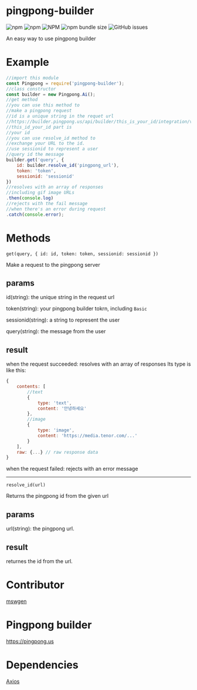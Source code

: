 # pingpong-builder
![npm](https://img.shields.io/npm/v/pingpong-builder)
![npm](https://img.shields.io/npm/dt/pingpong-builder)
![NPM](https://img.shields.io/npm/l/pingpong-builder)
![npm bundle size](https://img.shields.io/bundlephobia/min/pingpong-builder)
![GitHub issues](https://img.shields.io/github/issues/mswgen/pingpong)

An easy way to use pingpong builder
# Example
```js
//import this module
const Pingpong = require('pingpong-builder');
//class constructor
const builder = new Pingpong.Ai();
//get method
//you can use this method to
//make a pingpong request
//id is a unique string in the requet url
//https://builder.pingpong.us/api/builder/this_is_your_id/integration/v0.2/custom/session_id
//this_id_your_id part is
//your id
//you can use resolve_id method to
//exchange your URL to the id.
//use sessionid to represent a user
//query id the message
builder.get('query', {
    id: builder.resolve_id('pingpong_url'),
    token: 'token',
    sessionid: 'sessionid'
})
//resolves with an array of responses
//including gif image URLs
.then(console.log)
//rejects with the fail message
//when there's an error during request
.catch(console.error);
```
# Methods
`get(query, { id: id, token: token, sessionid: sessionid })`

Make a request to the pingpong server
## params
id(string): the unique string in the request url

token(string): your pingpong builder tokrn, including `Basic `

sessionid(string): a string to represent the user

query(string): the message from the user
## result
when the request succeeded: resolves with an array of responses
Its type is like this:

```js
{
    contents: [
        //text
        {
            type: 'text',
            content: '안녕하세요'
        },
        //image
        {
            type: 'image',
            content: 'https://media.tenor.com/...'
        }
    ],
    raw: {...} // raw response data
}
```

when the request failed: rejects with an error message

---

`resolve_id(url)`

Returns the pingpong id from the given url
## params
url(string): the pingpong url.
## result
returnes the id from the url.
# Contributor
[mswgen](https://github.com/mswgen)
# Pingpong builder
https://pingpong.us
# Dependencies
[Axios](https://npmjs.com/packages/axios)